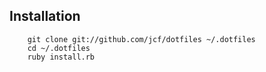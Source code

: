 ## Installation

        git clone git://github.com/jcf/dotfiles ~/.dotfiles
        cd ~/.dotfiles
        ruby install.rb
